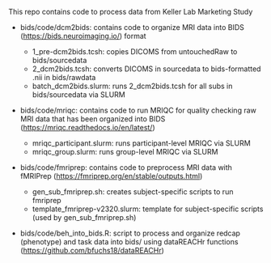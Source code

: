 This repo contains code to process data from Keller Lab Marketing Study

- bids/code/dcm2bids: contains code to organize MRI data into BIDS (https://bids.neuroimaging.io/) format
  - 1_pre-dcm2bids.tcsh: copies DICOMS from untouchedRaw to bids/sourcedata
  - 2_dcm2bids.tcsh: converts DICOMS in sourcedata to bids-formatted .nii in bids/rawdata
  - batch_dcm2bids.slurm: runs 2_dcm2bids.tcsh for all subs in bids/sourcedata via SLURM

- bids/code/mriqc: contains code to run MRIQC for quality checking raw MRI data that has been organized into BIDS (https://mriqc.readthedocs.io/en/latest/)
  - mriqc_participant.slurm: runs participant-level MRIQC via SLURM
  - mriqc_group.slurm: runs group-level MRIQC via SLURM

- bids/code/fmriprep: contains code to preprocess MRI data with fMRIPrep (https://fmriprep.org/en/stable/outputs.html)
  - gen_sub_fmriprep.sh: creates subject-specific scripts to run fmriprep
  - template_fmriprep-v2320.slurm: template for subject-specific scripts (used by gen_sub_fmriprep.sh)
 
- bids/code/beh_into_bids.R: script to process and organize redcap (phenotype) and task data into bids/ using dataREACHr functions (https://github.com/bfuchs18/dataREACHr)
